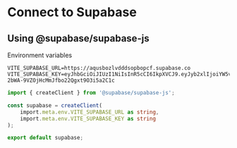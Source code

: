 # Connect to Supabase

## Using @supabase/supabase-js

Environment variables

```
VITE_SUPABASE_URL=https://aqusbozlvdddsopbopcf.supabase.co
VITE_SUPABASE_KEY=eyJhbGciOiJIUzI1NiIsInR5cCI6IkpXVCJ9.eyJyb2xlIjoiYW5vbiIsImlhdCI6MTYxNzQwNTAwNSwiZXhwIjoxOTMyOTgxMDA1fQ.7_AUM36q-2bWA-9VZOjHcMmJfbo22Qgxt9O3i5a2C1c
```

```ts
import { createClient } from '@supabase/supabase-js';

const supabase = createClient(
	import.meta.env.VITE_SUPABASE_URL as string,
	import.meta.env.VITE_SUPABASE_KEY as string
);

export default supabase;
```
